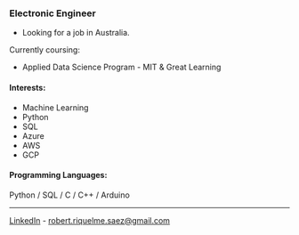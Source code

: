 ### Electronic Engineer
- Looking for a job in Australia.

Currently coursing:
- Applied Data Science Program - MIT & Great Learning

#### Interests: 
- Machine Learning
- Python
- SQL
- Azure
- AWS
- GCP

#### Programming Languages:
Python / SQL / C / C++ / Arduino <br>

---
[LinkedIn](https://www.linkedin.com/in/robertriquelmesaez) - robert.riquelme.saez@gmail.com
